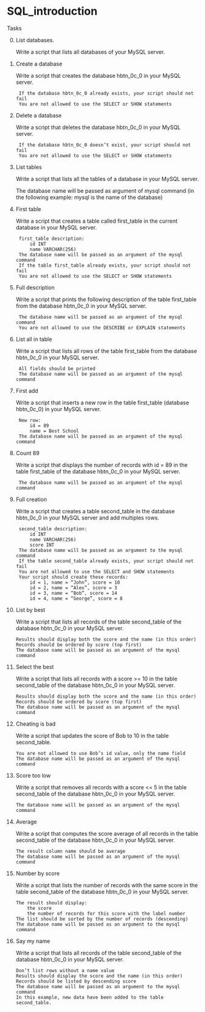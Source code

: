 # SQL_introduction

Tasks

0. List databases.

    Write a script that lists all databases of your MySQL server.

1. Create a database

    Write a script that creates the database hbtn_0c_0 in your MySQL server.

        If the database hbtn_0c_0 already exists, your script should not fail
        You are not allowed to use the SELECT or SHOW statements

2. Delete a database

    Write a script that deletes the database hbtn_0c_0 in your MySQL server.

        If the database hbtn_0c_0 doesn’t exist, your script should not fail
        You are not allowed to use the SELECT or SHOW statements

3. List tables

    Write a script that lists all the tables of a database in your MySQL server.

    The database name will be passed as argument of mysql command (in the following example: mysql is the name of the database)

4. First table

    Write a script that creates a table called first_table in the current database in your MySQL server.

        first_table description:
            id INT
            name VARCHAR(256)
        The database name will be passed as an argument of the mysql command
        If the table first_table already exists, your script should not fail
        You are not allowed to use the SELECT or SHOW statements

5. Full description

    Write a script that prints the following description of the table first_table from the database hbtn_0c_0 in your MySQL server.

        The database name will be passed as an argument of the mysql command
        You are not allowed to use the DESCRIBE or EXPLAIN statements

6. List all in table

    Write a script that lists all rows of the table first_table from the database hbtn_0c_0 in your MySQL server.

        All fields should be printed
        The database name will be passed as an argument of the mysql command

7. First add

    Write a script that inserts a new row in the table first_table (database hbtn_0c_0) in your MySQL server.

        New row:
            id = 89
            name = Best School
        The database name will be passed as an argument of the mysql command

8. Count 89

    Write a script that displays the number of records with id = 89 in the table first_table of the database hbtn_0c_0 in your MySQL server.

        The database name will be passed as an argument of the mysql command

9. Full creation

    Write a script that creates a table second_table in the database hbtn_0c_0 in your MySQL server and add multiples rows.

        second_table description:
            id INT
            name VARCHAR(256)
            score INT
        The database name will be passed as an argument to the mysql command
        If the table second_table already exists, your script should not fail
        You are not allowed to use the SELECT and SHOW statements
        Your script should create these records:
            id = 1, name = “John”, score = 10
            id = 2, name = “Alex”, score = 3
            id = 3, name = “Bob”, score = 14
            id = 4, name = “George”, score = 8

10. List by best

    Write a script that lists all records of the table second_table of the database hbtn_0c_0 in your MySQL server.

        Results should display both the score and the name (in this order)
        Records should be ordered by score (top first)
        The database name will be passed as an argument of the mysql command

11. Select the best

    Write a script that lists all records with a score >= 10 in the table second_table of the database hbtn_0c_0 in your MySQL server.

        Results should display both the score and the name (in this order)
        Records should be ordered by score (top first)
        The database name will be passed as an argument of the mysql command

12. Cheating is bad

    Write a script that updates the score of Bob to 10 in the table second_table.

        You are not allowed to use Bob’s id value, only the name field
        The database name will be passed as an argument of the mysql command

13. Score too low

    Write a script that removes all records with a score <= 5 in the table second_table of the database hbtn_0c_0 in your MySQL server.

        The database name will be passed as an argument of the mysql command

14. Average

    Write a script that computes the score average of all records in the table second_table of the database hbtn_0c_0 in your MySQL server.

        The result column name should be average
        The database name will be passed as an argument of the mysql command

15. Number by score

    Write a script that lists the number of records with the same score in the table second_table of the database hbtn_0c_0 in your MySQL server.

        The result should display:
            the score
            the number of records for this score with the label number
        The list should be sorted by the number of records (descending)
        The database name will be passed as an argument to the mysql command

16. Say my name

    Write a script that lists all records of the table second_table of the database hbtn_0c_0 in your MySQL server.

        Don’t list rows without a name value
        Results should display the score and the name (in this order)
        Records should be listed by descending score
        The database name will be passed as an argument to the mysql command
        In this example, new data have been added to the table second_table.
